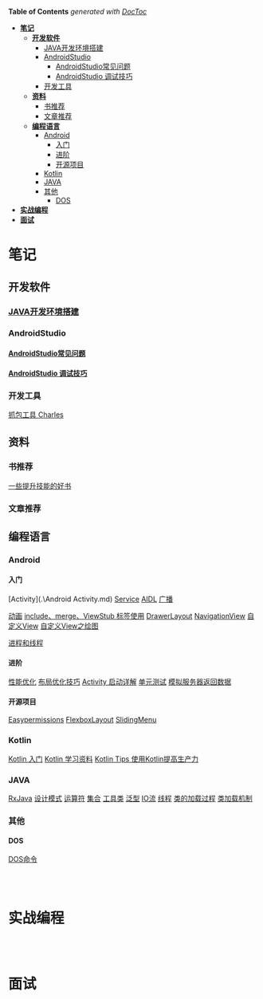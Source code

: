 <!-- START doctoc generated TOC please keep comment here to allow auto update -->
<!-- DON'T EDIT THIS SECTION, INSTEAD RE-RUN doctoc TO UPDATE -->
**Table of Contents**  *generated with [DocToc](https://github.com/thlorenz/doctoc)*

- [**笔记**](#%E7%AC%94%E8%AE%B0)
  - [**开发软件**](#%E5%BC%80%E5%8F%91%E8%BD%AF%E4%BB%B6)
    - [JAVA开发环境搭建](#java%E5%BC%80%E5%8F%91%E7%8E%AF%E5%A2%83%E6%90%AD%E5%BB%BA)
    - [AndroidStudio](#androidstudio)
      - [AndroidStudio常见问题](#androidstudio%E5%B8%B8%E8%A7%81%E9%97%AE%E9%A2%98)
      - [AndroidStudio 调试技巧](#androidstudio-%E8%B0%83%E8%AF%95%E6%8A%80%E5%B7%A7)
    - [开发工具](#%E5%BC%80%E5%8F%91%E5%B7%A5%E5%85%B7)
  - [**资料**](#%E8%B5%84%E6%96%99)
    - [书推荐](#%E4%B9%A6%E6%8E%A8%E8%8D%90)
    - [文章推荐](#%E6%96%87%E7%AB%A0%E6%8E%A8%E8%8D%90)
  - [**编程语言**](#%E7%BC%96%E7%A8%8B%E8%AF%AD%E8%A8%80)
    - [Android](#android)
      - [入门](#%E5%85%A5%E9%97%A8)
      - [进阶](#%E8%BF%9B%E9%98%B6)
      - [开源项目](#%E5%BC%80%E6%BA%90%E9%A1%B9%E7%9B%AE)
    - [Kotlin](#kotlin)
    - [JAVA](#java)
    - [其他](#%E5%85%B6%E4%BB%96)
      - [DOS](#dos)
- [**实战编程**](#%E5%AE%9E%E6%88%98%E7%BC%96%E7%A8%8B)
- [**面试**](#%E9%9D%A2%E8%AF%95)

<!-- END doctoc generated TOC please keep comment here to allow auto update -->

# **笔记**

## **开发软件**

### [JAVA开发环境搭建](http://blog.csdn.net/moira33/article/details/78543424)

### AndroidStudio

#### [AndroidStudio常见问题](http://blog.csdn.net/moira33/article/details/78545698)
#### [AndroidStudio 调试技巧](http://blog.csdn.net/moira33/article/details/79150007)
### 开发工具

[抓包工具 Charles](http://blog.csdn.net/moira33/article/details/79080449)

## **资料**

### 书推荐
[一些提升技能的好书](http://blog.csdn.net/moira33/article/details/78598568)
### 文章推荐

## **编程语言**
### Android
#### 入门
[Activity](.\Android Activity.md)
[Service](http://blog.csdn.net/moira33/article/details/79167187)
[AIDL](http://blog.csdn.net/moira33/article/details/78924305)
[广播](http://blog.csdn.net/moira33/article/details/79177504)

[动画](http://blog.csdn.net/moira33/article/details/78862326)
[include、merge、ViewStub 标签使用](http://blog.csdn.net/moira33/article/details/78897635)
[DrawerLayout](http://blog.csdn.net/moira33/article/details/78926452)
[NavigationView](http://blog.csdn.net/moira33/article/details/78927697)
[自定义View](http://blog.csdn.net/moira33/article/details/79017920)
[自定义View之绘图](http://blog.csdn.net/moira33/article/details/79111343)

[进程和线程](http://blog.csdn.net/moira33/article/details/79156481)

#### 进阶
[性能优化](http://blog.csdn.net/moira33/article/details/78598619)
[布局优化技巧](http://blog.csdn.net/moira33/article/details/78897720)
[Activity 启动详解](http://blog.csdn.net/moira33/article/details/79039430)
[单元测试](http://blog.csdn.net/moira33/article/details/79077668)
[模拟服务器返回数据](http://blog.csdn.net/moira33/article/details/79079856)

#### 开源项目
[Easypermissions](http://blog.csdn.net/moira33/article/details/78927242)
[FlexboxLayout](http://blog.csdn.net/moira33/article/details/78934298)
[SlidingMenu](http://blog.csdn.net/moira33/article/details/78926672)

### Kotlin
[Kotlin 入门](http://blog.csdn.net/moira33/article/details/79240822)
[Kotlin 学习资料](http://blog.csdn.net/moira33/article/details/79240844)
[Kotlin Tips 使用Kotlin提高生产力](http://blog.csdn.net/moira33/article/details/79240881)


### JAVA
[RxJava](http://blog.csdn.net/moira33/article/details/78938260)
[设计模式](http://blog.csdn.net/moira33/article/details/78894677)
[运算符](http://blog.csdn.net/moira33/article/details/78894646)
[集合](http://blog.csdn.net/moira33/article/details/78872355)
[工具类](http://blog.csdn.net/moira33/article/details/79066314)
[泛型](http://blog.csdn.net/moira33/article/details/78882578)
[IO流](http://blog.csdn.net/moira33/article/details/78882855)
[线程](http://blog.csdn.net/moira33/article/details/78894952)
[类的加载过程](http://blog.csdn.net/moira33/article/details/78598589)
[类加载机制](http://blog.csdn.net/moira33/article/details/78598591)
### 其他
#### DOS
[ DOS命令](http://blog.csdn.net/moira33/article/details/78533060)

<br><br>
# **实战编程**
<br><br>
# **面试**

